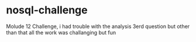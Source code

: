 # nosql-challenge
Molude 12 Challenge, i had trouble with the analysis 3erd question but other than that all the work was challanging but fun
